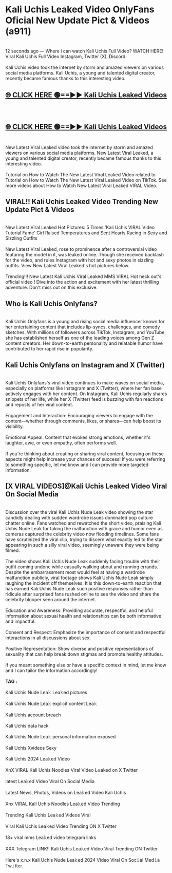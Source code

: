 # Kali Uchis Leaked Video OnlyFans Oficial New Update Pict & Videos (a911)
<br>
12 seconds ago — Where i can watch Kali Uchis Full Video? WATCH HERE! Viral Kali Uchis Full Video Instagram, Twitter (X), Discord.
<br><br>
Kali Uchis video took the internet by storm and amazed viewers on various social media platforms. Kali Uchis, a young and talented digital creator, recently became famous thanks to this interesting video.
<br>
<h2><a href="https://play.trustnlinepharmacy.us?title=Kali_Uchis">🌐 CLICK HERE 🟢==►► Kali Uchis Leaked Videos</a></h2>
<br>
<h2><a href="https://play.trustnlinepharmacy.us?title=Kali_Uchis">🌐 CLICK HERE 🟢==►► Kali Uchis Leaked Videos</a></h2>
<br>
New Latest Viral Leaked video took the internet by storm and amazed viewers on various social media platforms. New Latest Viral Leaked, a young and talented digital creator, recently became famous thanks to this interesting video.
<br><br>
Tutorial on How to Watch The New Latest Viral Leaked Video related to Tutorial on How to Watch The New Latest Viral Leaked Video on TikTok. See more videos about How to Watch New Latest Viral Leaked VIRAL Video.
<br>
<h2>VIRAL!! Kali Uchis Leaked Video Trending New Update Pict & Videos</h2>
<br>
New Latest Viral Leaked Hot Pictures: 5 Times 'Kali Uchis VIRAL Video Tutorial Fame' Girl Raised Temperatures and Sent Hearts Racing in Sexy and Sizzling Outfits
<br><br>
New Latest Viral Leaked, rose to prominence after a controversial video featuring the model in it, was leaked online. Though she received backlash for the video, and rules Instagram with hot and sexy photos in sizzling outfits. View New Latest Viral Leaked's hot pictures below.
<br><br>
Trending!!! New Latest Kali Uchis Viral Leaked MMS VIRAL Hot heck out's official video ! Dive into the action and excitement with her latest thrilling adventure. Don't miss out on this exclusive.
<br>
<h2>Who is Kali Uchis Onlyfans?</h2>
<br>
Kali Uchis Onlyfans is a young and rising social media influencer known for her entertaining content that includes lip-syncs, challenges, and comedy sketches. With millions of followers across TikTok, Instagram, and YouTube, she has established herself as one of the leading voices among Gen Z content creators. Her down-to-earth personality and relatable humor have contributed to her rapid rise in popularity.
<br>
<h2>Kali Uchis Onlyfans on Instagram and X (Twitter)</h2>
<br>
Kali Uchis Onlyfans's viral video continues to make waves on social media, especially on platforms like Instagram and X (Twitter), where her fan base actively engages with her content. On Instagram, Kali Uchis regularly shares snippets of her life, while her X (Twitter) feed is buzzing with fan reactions and reposts of her viral content.
<br><br>
Engagement and Interaction: Encouraging viewers to engage with the content—whether through comments, likes, or shares—can help boost its visibility.
<br><br>
Emotional Appeal: Content that evokes strong emotions, whether it's laughter, awe, or even empathy, often performs well.
<br><br>
If you're thinking about creating or sharing viral content, focusing on these aspects might help increase your chances of success! If you were referring to something specific, let me know and I can provide more targeted information.
<br>
<h2>[X VIRAL VIDEOS]@Kali Uchis Leaked Video Viral On Social Media</h2>
<br>
Discussion over the viral Kali Uchis Nude Leak video showing the star candidly dealing with sudden wardrobe issues dominated pop culture chatter online. Fans watched and rewatched the short video, praising Kali Uchis Nude Leak for taking the malfunction with grace and humor even as cameras captured the celebrity video now flooding timelines. Some fans have scrutinized the viral clip, trying to discern what exactly led to the star appearing in such a silly viral video, seemingly unaware they were being filmed.
<br><br>
The video shows Kali Uchis Nude Leak suddenly facing trouble with their outfit coming undone while casually walking about and running errands. Despite the embarrassment most would feel at having a wardrobe malfunction publicly, viral footage shows Kali Uchis Nude Leak simply laughing the incident off themselves. It is this down-to-earth reaction that has earned Kali Uchis Nude Leak such positive responses rather than ridicule after surprised fans rushed online to see the video and share the celebrity blooper seen around the internet.
<br><br>
Education and Awareness: Providing accurate, respectful, and helpful information about sexual health and relationships can be both informative and impactful.
<br><br>
Consent and Respect: Emphasize the importance of consent and respectful interactions in all discussions about sex.
<br><br>
Positive Representation: Show diverse and positive representations of sexuality that can help break down stigmas and promote healthy attitudes.
<br><br>
If you meant something else or have a specific context in mind, let me know and I can tailor the information accordingly!
<br><br>
<strong>TAG :</strong>
<br><br>
Kali Uchis Nude Lea𝚔 Lea𝚔ed pictures
<br><br>
Kali Uchis Nude Lea𝚔 explicit content Lea𝚔
<br><br>
Kali Uchis account breach
<br><br>
Kali Uchis data hack
<br><br>
Kali Uchis Nude Lea𝚔 personal information exposed
<br><br>
Kali Uchis Xvideos Sexy
<br><br>
Kali Uchis 2024 Lea𝚔ed Video
<br><br>
XnX VIRAL Kali Uchis Noodles Viral Video L𝚎aked on X Twitter
<br><br>
latest Lea𝚔ed Video Viral On Social Media
<br><br>
Latest News, Photos, Videos on Lea𝚔ed Video Kali Uchis
<br><br>
Xnx VIRAL Kali Uchis Noodles Lea𝚔ed Video Trending
<br><br>
Trending Kali Uchis Lea𝚔ed Videos Viral
<br><br>
Viral Kali Uchis Lea𝚔ed Video Trending ON X Twitter
<br><br>
18+ viral mms Lea𝚔ed video telegram links
<br><br>
XXX Telegram LINK!! Kali Uchis Lea𝚔ed Video Viral Trending ON Twitter
<br><br>
Here's x.n.x Kali Uchis Nude Lea𝚔ed 2024 Video Viral On Soc𝚒al Med𝚒a Tw𝚒tter.